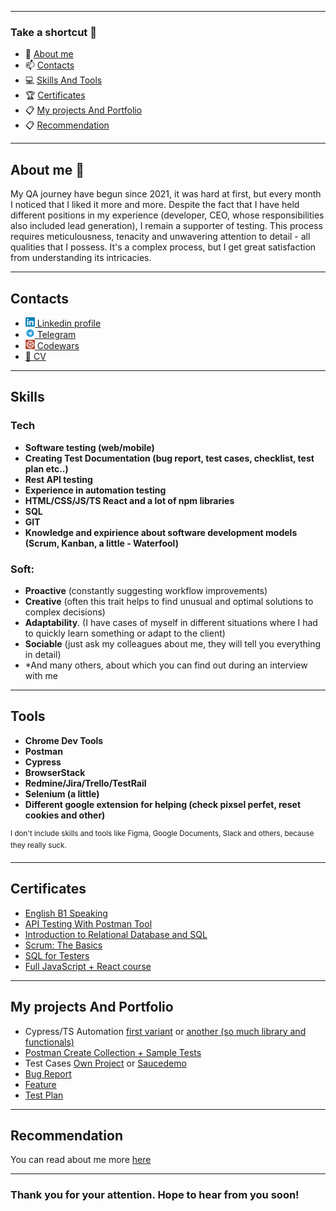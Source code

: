 
---

### Take a shortcut :runner:
- :wave: [About me](#about-me-wave)
- :mailbox: [Contacts](#contacts)
- :computer: [Skills And Tools](#skills)
- 🏆 [Certificates](#certificates)
- :clipboard: [My projects And Portfolio](#my-projects-and-portfolio)
- :clipboard: [Recommendation](#recommendation)

---

## About me :wave:

My QA journey have begun since 2021, it was hard at first, but every month I noticed that I liked it more and more. Despite the fact that I have held different positions in my experience (developer, CEO, whose responsibilities also included lead generation), I remain a supporter of testing. This process requires meticulousness, tenacity and unwavering attention to detail - all qualities that I possess. It's a complex process, but I get great satisfaction from understanding its intricacies.

---

## Contacts

- <a href="https://www.linkedin.com/in/illia-holub/"> <img src="./img/LinkedIn_icon.png" alt="Linkedin profile" width="15" height="15"> Linkedin profile </a>
- <a href="https://t.me/holiadr"> <img src="./img/Telegram_icon.png" alt="Linkedin profile" width="15" height="15"> Telegram </a>
- <a href="https://www.codewars.com/users/Lonas-l"> <img src="./img/codewars_logo.png" alt="Codewars Profile" width="15" height="15"> Codewars </a>
- [📁 CV](https://drive.google.com/file/d/1yGGU9zi3BYmUro2lAuOFaaPqSwKnbRyC/view?usp=sharing)

---

## Skills

### Tech 
- **Software testing (web/mobile)**
- **Creating Test Documentation (bug report, test cases, checklist, test plan etc..)**
- **Rest API testing**
- **Experience in automation testing**
- **HTML/CSS/JS/TS React and a lot of npm libraries**
- **SQL**
- **GIT**
- **Knowledge and expirience about software development models (Scrum, Kanban, a little - Waterfool)**

### Soft:
- **Proactive** (constantly suggesting workflow improvements)
- **Creative** (often this trait helps to find unusual and optimal solutions to complex decisions)
- **Adaptability**. (I have cases of myself in different situations where I had to quickly learn something or adapt to the client)
- **Sociable** (just ask my colleagues about me, they will tell you everything in detail)
- *And many others, about which you can find out during an interview with me

---

## Tools

- **Chrome Dev Tools**
- **Postman**
- **Cypress**
- **BrowserStack**
- **Redmine/Jira/Trello/TestRail**
- **Selenium (a little)**
- **Different google extension for helping (check pixsel perfet, reset cookies and other)**

<sup>I don't include skills and tools like Figma, Google Documents, Slack and others, because they really suck. 

---

## Certificates 

- [English B1 Speaking](https://app.smalltalk2.me/cert/2ba8462c)
- [API Testing With Postman Tool](https://coursera.org/share/34e24a0706c401c38a79dc6debb8331f)
- [Introduction to Relational Database and SQL](https://coursera.org/share/a414ee94ceb39f6a92bce03a07705f5d)
- [Scrum: The Basics](https://www.linkedin.com/learning/certificates/8207eff6d8bf2784d953ef2ac11c3bfb0be0afa60ed3f9b7582c1b7896b136a4)
- [SQL for Testers](https://www.linkedin.com/learning/certificates/cc5ca86ff6888f1ee07f2f4e5250d114ec14d0eeeeffa8bf2f3db564003a836d)
- [Full JavaScript + React course](https://udemy-certificate.s3.amazonaws.com/image/UC-f6d7cf96-9f7a-4aaa-b54e-6dae98e0553d.jpg?v=1701651070000)

---

## My projects And Portfolio

- Cypress/TS Automation [first variant](https://github.com/Lonas-l/pomodoro/tree/main/testing/cypress) or [another (so much library and functionals)](https://github.com/Lonas-l/testCad)
- [Postman Create Collection + Sample Tests](https://www.postman.com/science-pilot-82782637/workspace/pomodoro-api/collection/31001558-021ec4a7-78f2-4b1d-8d0a-e1aeeea1c0ce) 
- Test Cases [Own Project](https://github.com/Lonas-l/pomodoro/tree/main/testing/documentation/testCases) or [Saucedemo](https://docs.google.com/document/d/1soVrBErUmICn-p_gQmlFfv5Oqv1_gGj3QkcCf0pwH3A/edit?usp=sharing)
- [Bug Report](https://github.com/Lonas-l/pomodoro/tree/main/testing/documentation/bugReport)
- [Feature](https://github.com/Lonas-l/pomodoro/tree/main/testing/documentation/feature)
- [Test Plan](https://github.com/Lonas-l/pomodoro/blob/main/testing/documentation/testPlan/testPlan.md)
---
## Recommendation

You can read about me more [here](https://www.linkedin.com/in/illia-holub/details/recommendations/?detailScreenTabIndex=0)

---

### Thank you for your attention. Hope to hear from you soon!
